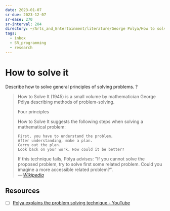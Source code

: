 ```yaml
---
date: 2023-01-07
sr-due: 2023-12-07
sr-ease: 270
sr-interval: 204
directory: ~/Arts_and_Entertainment/literature/George Polya/How to solve it (2276)/
tags:
  - inbox
  - SR_programming
  - research
---
```


# How to solve it

Describe how to solve general principles of solving problems.
?
> How to Solve It (1945) is a small volume by mathematician George Pólya
> describing methods of problem-solving.
>
> Four principles
>
> How to Solve It suggests the following steps when solving a mathematical problem:
>
>     First, you have to understand the problem.
>     After understanding, make a plan.
>     Carry out the plan.
>     Look back on your work. How could it be better?
>
> If this technique fails, Pólya advises: "If you cannot solve the proposed
> problem, try to solve first some related problem. Could you imagine a more
> accessible related problem?".\
> — <cite>[Wikipedia](https://en.wikipedia.org/wiki/How_to_Solve_It)</cite>

## Resources

- [ ] [Polya explains the problem solving technique - YouTube](https://www.youtube.com/watch?v=h0gbw-Ur_do)
